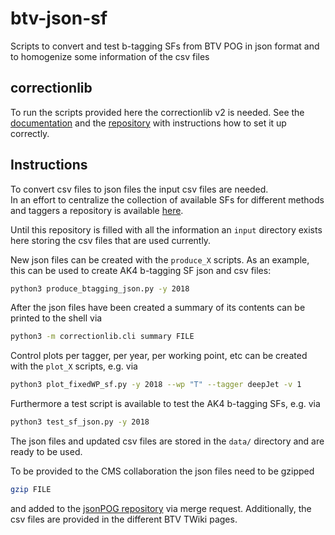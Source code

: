 # btv-json-sf

Scripts to convert and test b-tagging SFs from BTV POG in json format and to homogenize some information of the csv files

## correctionlib

To run the scripts provided here the correctionlib v2 is needed.
See the [documentation](https://cms-nanoaod.github.io/correctionlib/schemav2.html) and the [repository](https://github.com/cms-nanoAOD/correctionlib) with instructions how to set it up correctly.


## Instructions

To convert csv files to json files the input csv files are needed.  
In an effort to centralize the collection of available SFs for different methods and taggers a repository is available [here](https://gitlab.cern.ch/cms-btv/btv-scale-factors).

Until this repository is filled with all the information an `input` directory exists here storing the csv files that are used currently.

New json files can be created with the `produce_X` scripts. As an example, this can be used to create AK4 b-tagging SF json and csv files:
```bash
python3 produce_btagging_json.py -y 2018
```

After the json files have been created a summary of its contents can be printed to the shell via 
```bash
python3 -m correctionlib.cli summary FILE
```

Control plots per tagger, per year, per working point, etc can be created with the `plot_X` scripts, e.g. via
```bash
python3 plot_fixedWP_sf.py -y 2018 --wp "T" --tagger deepJet -v 1
```

Furthermore a test script is available to test the AK4 b-tagging SFs, e.g. via
```bash
python3 test_sf_json.py -y 2018
```

The json files and updated csv files are stored in the `data/` directory and are ready to be used.

To be provided to the CMS collaboration the json files need to be gzipped
```bash
gzip FILE
```
and added to the [jsonPOG repository](https://gitlab.cern.ch/cms-nanoAOD/jsonpog-integration) via merge request.
Additionally, the csv files are provided in the different BTV TWiki pages.

